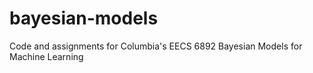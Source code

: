 # bayesian-models
Code and assignments for Columbia's EECS 6892 Bayesian Models for Machine Learning
